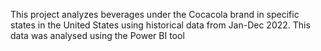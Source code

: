 This project analyzes beverages under the Cocacola  brand in specific states in the United States using historical data from Jan-Dec 2022.
This data was analysed using the  Power BI tool
